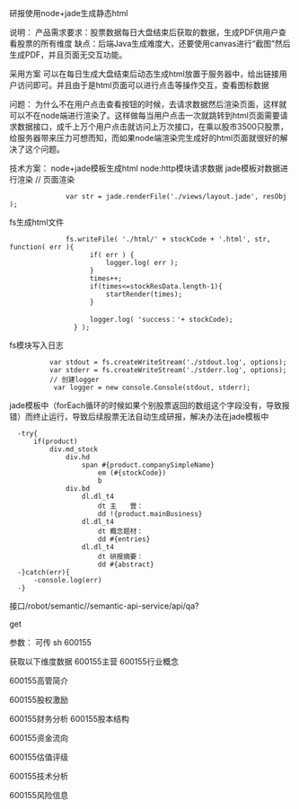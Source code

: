 研报使用node+jade生成静态html

说明：
产品需求要求：股票数据每日大盘结束后获取的数据，生成PDF供用户查看股票的所有维度
缺点：后端Java生成难度大，还要使用canvas进行“截图”然后生成PDF，并且页面无交互功能。

采用方案
可以在每日生成大盘结束后动态生成html放置于服务器中，给出链接用户访问即可。并且由于是html页面可以进行点击等操作交互，查看图标数据

问题：
为什么不在用户点击查看按钮的时候，去请求数据然后渲染页面，这样就可以不在node端进行渲染了。这样做每当用户点击一次就跳转到html页面需要请求数据接口，成千上万个用户点击就访问上万次接口，在乘以股市3500只股票，给服务器带来压力可想而知，而如果node端渲染完生成好的html页面就很好的解决了这个问题。

技术方案：
node+jade模板生成html
node:http模块请求数据
jade模板对数据进行渲染    // 页面渲染

                  var str = jade.renderFile('./views/layout.jade', resObj );
fs生成html文件 

                  
                  fs.writeFile( './html/' + stockCode + '.html', str, function( err ){
                        if( err ) {
                            logger.log( err );
                        }
                        times++;
                        if(times<=stockResData.length-1){
                            startRender(times);
                        }

                        logger.log( 'success：'+ stockCode);
                    } );
fs模块写入日志 
              
              var stdout = fs.createWriteStream('./stdout.log', options);
              var stderr = fs.createWriteStream('./stderr.log', options);
              // 创建logger
               var logger = new console.Console(stdout, stderr);

jade模板中（forEach循环的时候如果个别股票返回的数组这个字段没有，导致报错）而终止运行，导致后续股票无法自动生成研报，解决办法在jade模板中

      -try{
          if(product)
              div.md_stock
                  div.hd
                      span #{product.companySimpleName}
                          em (#{stockCode})
                          b
                  div.bd
                      dl.dl_t4
                          dt 主　　营：
                          dd !{product.mainBusiness}
                      dl.dl_t4
                          dt 概念题材：
                          dd #{entries}
                      dl.dl_t4
                          dt 研报摘要：
                          dd #{abstract}
      -}catch(err){
          -console.log(err)
      -}

接口/robot/semantic//semantic-api-service/api/qa?

get 

参数：
可传
sh 600155

获取以下维度数据
600155主营
600155行业概念

600155高管简介

600155股权激励

600155财务分析
600155股本结构

600155资金流向

600155估值评级

600155技术分析

600155风险信息



